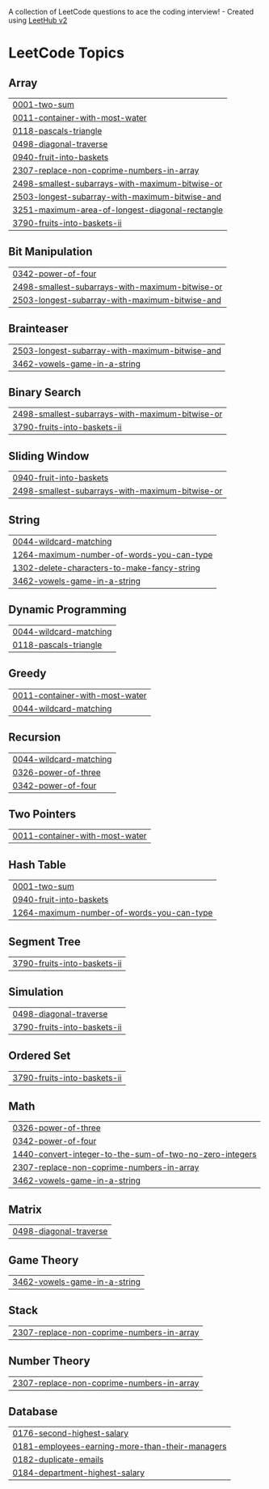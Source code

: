 A collection of LeetCode questions to ace the coding interview! - Created using [LeetHub v2](https://github.com/arunbhardwaj/LeetHub-2.0)
<!---LeetCode Topics Start-->
# LeetCode Topics
## Array
|  |
| ------- |
| [0001-two-sum](https://github.com/CodeByAgilan/leetcode_optimize/tree/master/0001-two-sum) |
| [0011-container-with-most-water](https://github.com/CodeByAgilan/leetcode_optimize/tree/master/0011-container-with-most-water) |
| [0118-pascals-triangle](https://github.com/CodeByAgilan/leetcode_optimize/tree/master/0118-pascals-triangle) |
| [0498-diagonal-traverse](https://github.com/CodeByAgilan/leetcode_optimize/tree/master/0498-diagonal-traverse) |
| [0940-fruit-into-baskets](https://github.com/CodeByAgilan/leetcode_optimize/tree/master/0940-fruit-into-baskets) |
| [2307-replace-non-coprime-numbers-in-array](https://github.com/CodeByAgilan/leetcode_optimize/tree/master/2307-replace-non-coprime-numbers-in-array) |
| [2498-smallest-subarrays-with-maximum-bitwise-or](https://github.com/CodeByAgilan/leetcode_optimize/tree/master/2498-smallest-subarrays-with-maximum-bitwise-or) |
| [2503-longest-subarray-with-maximum-bitwise-and](https://github.com/CodeByAgilan/leetcode_optimize/tree/master/2503-longest-subarray-with-maximum-bitwise-and) |
| [3251-maximum-area-of-longest-diagonal-rectangle](https://github.com/CodeByAgilan/leetcode_optimize/tree/master/3251-maximum-area-of-longest-diagonal-rectangle) |
| [3790-fruits-into-baskets-ii](https://github.com/CodeByAgilan/leetcode_optimize/tree/master/3790-fruits-into-baskets-ii) |
## Bit Manipulation
|  |
| ------- |
| [0342-power-of-four](https://github.com/CodeByAgilan/leetcode_optimize/tree/master/0342-power-of-four) |
| [2498-smallest-subarrays-with-maximum-bitwise-or](https://github.com/CodeByAgilan/leetcode_optimize/tree/master/2498-smallest-subarrays-with-maximum-bitwise-or) |
| [2503-longest-subarray-with-maximum-bitwise-and](https://github.com/CodeByAgilan/leetcode_optimize/tree/master/2503-longest-subarray-with-maximum-bitwise-and) |
## Brainteaser
|  |
| ------- |
| [2503-longest-subarray-with-maximum-bitwise-and](https://github.com/CodeByAgilan/leetcode_optimize/tree/master/2503-longest-subarray-with-maximum-bitwise-and) |
| [3462-vowels-game-in-a-string](https://github.com/CodeByAgilan/leetcode_optimize/tree/master/3462-vowels-game-in-a-string) |
## Binary Search
|  |
| ------- |
| [2498-smallest-subarrays-with-maximum-bitwise-or](https://github.com/CodeByAgilan/leetcode_optimize/tree/master/2498-smallest-subarrays-with-maximum-bitwise-or) |
| [3790-fruits-into-baskets-ii](https://github.com/CodeByAgilan/leetcode_optimize/tree/master/3790-fruits-into-baskets-ii) |
## Sliding Window
|  |
| ------- |
| [0940-fruit-into-baskets](https://github.com/CodeByAgilan/leetcode_optimize/tree/master/0940-fruit-into-baskets) |
| [2498-smallest-subarrays-with-maximum-bitwise-or](https://github.com/CodeByAgilan/leetcode_optimize/tree/master/2498-smallest-subarrays-with-maximum-bitwise-or) |
## String
|  |
| ------- |
| [0044-wildcard-matching](https://github.com/CodeByAgilan/leetcode_optimize/tree/master/0044-wildcard-matching) |
| [1264-maximum-number-of-words-you-can-type](https://github.com/CodeByAgilan/leetcode_optimize/tree/master/1264-maximum-number-of-words-you-can-type) |
| [1302-delete-characters-to-make-fancy-string](https://github.com/CodeByAgilan/leetcode_optimize/tree/master/1302-delete-characters-to-make-fancy-string) |
| [3462-vowels-game-in-a-string](https://github.com/CodeByAgilan/leetcode_optimize/tree/master/3462-vowels-game-in-a-string) |
## Dynamic Programming
|  |
| ------- |
| [0044-wildcard-matching](https://github.com/CodeByAgilan/leetcode_optimize/tree/master/0044-wildcard-matching) |
| [0118-pascals-triangle](https://github.com/CodeByAgilan/leetcode_optimize/tree/master/0118-pascals-triangle) |
## Greedy
|  |
| ------- |
| [0011-container-with-most-water](https://github.com/CodeByAgilan/leetcode_optimize/tree/master/0011-container-with-most-water) |
| [0044-wildcard-matching](https://github.com/CodeByAgilan/leetcode_optimize/tree/master/0044-wildcard-matching) |
## Recursion
|  |
| ------- |
| [0044-wildcard-matching](https://github.com/CodeByAgilan/leetcode_optimize/tree/master/0044-wildcard-matching) |
| [0326-power-of-three](https://github.com/CodeByAgilan/leetcode_optimize/tree/master/0326-power-of-three) |
| [0342-power-of-four](https://github.com/CodeByAgilan/leetcode_optimize/tree/master/0342-power-of-four) |
## Two Pointers
|  |
| ------- |
| [0011-container-with-most-water](https://github.com/CodeByAgilan/leetcode_optimize/tree/master/0011-container-with-most-water) |
## Hash Table
|  |
| ------- |
| [0001-two-sum](https://github.com/CodeByAgilan/leetcode_optimize/tree/master/0001-two-sum) |
| [0940-fruit-into-baskets](https://github.com/CodeByAgilan/leetcode_optimize/tree/master/0940-fruit-into-baskets) |
| [1264-maximum-number-of-words-you-can-type](https://github.com/CodeByAgilan/leetcode_optimize/tree/master/1264-maximum-number-of-words-you-can-type) |
## Segment Tree
|  |
| ------- |
| [3790-fruits-into-baskets-ii](https://github.com/CodeByAgilan/leetcode_optimize/tree/master/3790-fruits-into-baskets-ii) |
## Simulation
|  |
| ------- |
| [0498-diagonal-traverse](https://github.com/CodeByAgilan/leetcode_optimize/tree/master/0498-diagonal-traverse) |
| [3790-fruits-into-baskets-ii](https://github.com/CodeByAgilan/leetcode_optimize/tree/master/3790-fruits-into-baskets-ii) |
## Ordered Set
|  |
| ------- |
| [3790-fruits-into-baskets-ii](https://github.com/CodeByAgilan/leetcode_optimize/tree/master/3790-fruits-into-baskets-ii) |
## Math
|  |
| ------- |
| [0326-power-of-three](https://github.com/CodeByAgilan/leetcode_optimize/tree/master/0326-power-of-three) |
| [0342-power-of-four](https://github.com/CodeByAgilan/leetcode_optimize/tree/master/0342-power-of-four) |
| [1440-convert-integer-to-the-sum-of-two-no-zero-integers](https://github.com/CodeByAgilan/leetcode_optimize/tree/master/1440-convert-integer-to-the-sum-of-two-no-zero-integers) |
| [2307-replace-non-coprime-numbers-in-array](https://github.com/CodeByAgilan/leetcode_optimize/tree/master/2307-replace-non-coprime-numbers-in-array) |
| [3462-vowels-game-in-a-string](https://github.com/CodeByAgilan/leetcode_optimize/tree/master/3462-vowels-game-in-a-string) |
## Matrix
|  |
| ------- |
| [0498-diagonal-traverse](https://github.com/CodeByAgilan/leetcode_optimize/tree/master/0498-diagonal-traverse) |
## Game Theory
|  |
| ------- |
| [3462-vowels-game-in-a-string](https://github.com/CodeByAgilan/leetcode_optimize/tree/master/3462-vowels-game-in-a-string) |
## Stack
|  |
| ------- |
| [2307-replace-non-coprime-numbers-in-array](https://github.com/CodeByAgilan/leetcode_optimize/tree/master/2307-replace-non-coprime-numbers-in-array) |
## Number Theory
|  |
| ------- |
| [2307-replace-non-coprime-numbers-in-array](https://github.com/CodeByAgilan/leetcode_optimize/tree/master/2307-replace-non-coprime-numbers-in-array) |
## Database
|  |
| ------- |
| [0176-second-highest-salary](https://github.com/CodeByAgilan/leetcode_optimize/tree/master/0176-second-highest-salary) |
| [0181-employees-earning-more-than-their-managers](https://github.com/CodeByAgilan/leetcode_optimize/tree/master/0181-employees-earning-more-than-their-managers) |
| [0182-duplicate-emails](https://github.com/CodeByAgilan/leetcode_optimize/tree/master/0182-duplicate-emails) |
| [0184-department-highest-salary](https://github.com/CodeByAgilan/leetcode_optimize/tree/master/0184-department-highest-salary) |
<!---LeetCode Topics End-->